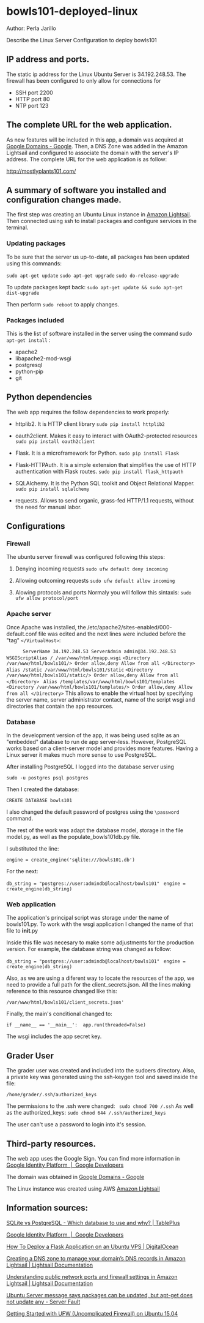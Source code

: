 # bowls101-deployed-linux
Author: Perla Jarillo

Describe the Linux Server Configuration to deploy bowls101


## IP address and ports.
The static ip address for the Linux Ubuntu Server is 34.192.248.53. The firewall has been configured to only allow for connections for

- SSH port 2200
- HTTP port 80
- NTP port 123

## The complete URL for the web application.
As new features will be included in this app, a domain was acquired at [Google Domains - Google](https://domains.google/#/). Then, a DNS Zone was added in the Amazon Lightsail and configured to associate the domain with the server's IP address. The complete URL for the web application is as follow:

http://mostlyplants101.com/

## A summary of software you installed and configuration changes made.
The first step was creating an Ubuntu Linux instance in  [Amazon Lightsail](https://lightsail.aws.amazon.com). Then connected using ssh to install packages and configure services in the terminal.

### Updating packages
To be sure that the server us up-to-date, all packages has been updated using this commands:

`sudo apt-get update`
`sudo apt-get upgrade`
`sudo do-release-upgrade`

To update packages kept back:
`sudo apt-get update && sudo apt-get dist-upgrade`

Then perform `sudo reboot` to apply changes.

### Packages included
This is the list of software installed in the server using the command sudo `apt-get install` :

- apache2
- libapache2-mod-wsgi
- postgresql
- python-pip
- git

## Python dependencies

The web app requires the follow dependencies to work properly:

- httplib2. It is HTTP client library
  `sudo pip install httplib2`

- oauth2client. Makes it easy to interact with OAuth2-protected resources
  `sudo pip install oauth2client`
  
- Flask. It is a microframework for Python.
  `sudo pip install Flask`
  
- Flask-HTTPAuth. It is a simple extension that simplifies the use of HTTP authentication with Flask routes.
  `sudo pip install flask_httpauth`

- SQLAlchemy. It is the Python SQL toolkit and Object Relational Mapper.
  `sudo pip install sqlalchemy`
  
- requests. Allows to send organic, grass-fed HTTP/1.1 requests, without the need for manual labor.

## Configurations
### Firewall 
The ubuntu server firewall was configured following this steps:
1.  Denying incoming requests
`sudo ufw default deny incoming`

2.  Allowing outcoming requests
`sudo ufw default allow incoming`

3. Alowing protocols and ports
Normaly you will follow this sintaxis:
`sudo ufw allow protocol/port`

### Apache server
Once Apache was installed, the /etc/apache2/sites-enabled/000-default.conf file was edited and the next lines were included before the "tag" `</VirtualHost>`:

`       ServerName 34.192.248.53
        ServerAdmin admin@34.192.248.53
        WSGIScriptAlias / /var/www/html/myapp.wsgi `
        ``<Directory /var/www/html/bowls101/>
                        Order allow,deny
                        Allow from all
        </Directory>``
        `Alias /static /var/www/html/bowls101/static`
        ``<Directory /var/www/html/bowls101/static/>
                        Order allow,deny
                        Allow from all
        </Directory>``
       ` Alias /templates/var/www/html/bowls101/templates`
       `` <Directory /var/www/html/bowls101/templates/>
                        Order allow,deny
                        Allow from all
        </Directory>
``
This allows to enable the virtual host by specifying the server name, server administrator contact, name of the script wsgi and directories that contain the app resources.

### Database
In the development version of the app, it was being used sqlite as an "embedded" database to run de app server-less. However, PostgreSQL works based on a client-server model and provides more features. Having a Linux server it makes much more sense to use PostgreSQL.

After installing PostgreSQL I logged into the database server using

`sudo -u postgres psql postgres`

Then I created the database:

`CREATE DATABASE bowls101`

I also changed the default password of postgres using the `\password` command.

The rest of the work was adapt the database model, storage in the file model.py, as well as the populate_bowls101db.py file.

I substituted the line: 

`engine = create_engine('sqlite:///bowls101.db')`

For the next:

`` db_string = "postgres://user:admindb@localhost/bowls101" ``
` engine = create_engine(db_string)`

### Web application

The application's principal script was storage under the name of bowls101.py. To work with the wsgi application I changed the name of that file to __init__.py

Inside this file was necesary to make some adjustments for the production version. For example, the database string was changed as follow:

`` db_string = "postgres://user:admindb@localhost/bowls101" ``
` engine = create_engine(db_string)`

Also, as we are using a diferent way to locate the resources of the app, we need to provide a full path for the client_secrets.json. All the lines making reference to this resource changed like this:

``/var/www/html/bowls101/client_secrets.json'``

Finally, the main's conditional changed to:

``if __name__ == '__main__': 
  app.run(threaded=False)``

The wsgi includes the app secret key.

## Grader User
The grader user was created and included into the sudoers directory. Also, a private key was generated using the ssh-keygen tool and saved inside the file:

`/home/grader/.ssh/authorized_keys`

The permissions to the .ssh were changed: ` sudo chmod 700 /.ssh`
As well as the authorized_keys: `sudo chmod 644 /.ssh/authorized_keys`

The user can't use a password to login into it's session.

## Third-party resources.

The web app uses the Google Sign. You can find more information in [Google Identity Platform  \|  Google Developers](https://developers.google.com/identity/) 

The domain was obtained in [Google Domains - Google](https://domains.google/#/)

The Linux instance was created using AWS [Amazon Lightsail](https://lightsail.aws.amazon.com)

## Information sources:

[SQLite vs PostgreSQL - Which database to use and why? \| TablePlus](https://tableplus.io/blog/2018/08/sqlite-vs-postgresql-which-database-to-use-and-why.html)

[Google Identity Platform  \|  Google Developers](https://developers.google.com/identity/)

[How To Deploy a Flask Application on an Ubuntu VPS \| DigitalOcean](https://www.digitalocean.com/community/tutorials/how-to-deploy-a-flask-application-on-an-ubuntu-vps)

[Creating a DNS zone to manage your domain’s DNS records in Amazon Lightsail \| Lightsail Documentation](https://lightsail.aws.amazon.com/ls/docs/en/articles/lightsail-how-to-create-dns-entry)

[Understanding public network ports and firewall settings in Amazon Lightsail \| Lightsail Documentation](https://lightsail.aws.amazon.com/ls/docs/en/articles/understanding-firewall-and-port-mappings-in-amazon-lightsail)

[Ubuntu Server message says packages can be updated, but apt-get does not update any - Server Fault](https://serverfault.com/questions/265410/ubuntu-server-message-says-packages-can-be-updated-but-apt-get-does-not-update)

[Getting Started with UFW (Uncomplicated Firewall) on Ubuntu 15.04](https://www.howtoforge.com/tutorial/ufw-uncomplicated-firewall-on-ubuntu-15-04/)


